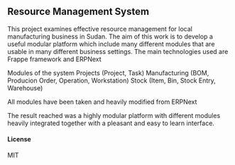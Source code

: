 ## Resource Management System

This project examines effective resource management for local manufacturing business in Sudan. The aim of this work is to develop a useful modular platform which include many different modules that are usable in many different business settings.
The main technologies used are Frappe framework and ERPNext

Modules of the system
  Projects (Project, Task)
  Manufacturing (BOM, Producion Order, Operation, Workstation)
  Stock (Item, Bin, Stock Entry, Warehouse)

All modules have been taken and heavily modified from ERPNext

The result reached was a highly modular platform with different modules heavily integrated together with a pleasant and easy to learn interface.

#### License

MIT
